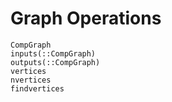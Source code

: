 # Graph Operations

```@docs
CompGraph
inputs(::CompGraph)
outputs(::CompGraph)
vertices
nvertices
findvertices
```